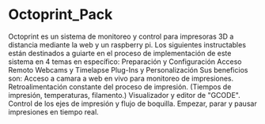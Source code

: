 # Octoprint_Pack
Octoprint es un sistema de monitoreo y control para impresoras 3D a distancia mediante la web y un raspberry pi.  Los siguientes instructables están destinados a guiarte en el proceso de implementación de este sistema en 4 temas en específico:  Preparación y Configuración Acceso Remoto Webcams y Timelapse Plug-Ins y Personalización Sus beneficios son:  Acceso a camara a web en vivo para monitoreo de impresiones. Retroalimentación constante del proceso de impresión. (Tiempos de impresión, temperaturas, filamento.) Visualizador y editor de "GCODE". Control de los ejes de impresión y flujo de boquilla. Empezar, parar y pausar impresiones en tiempo real.
